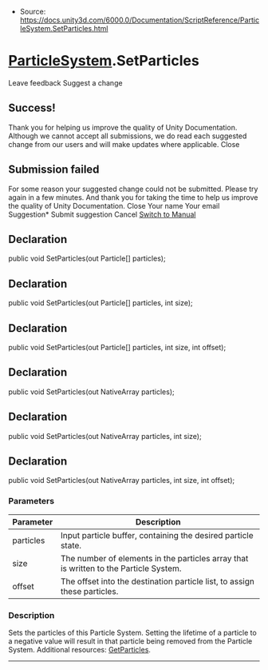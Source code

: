 * Source: https://docs.unity3d.com/6000.0/Documentation/ScriptReference/ParticleSystem.SetParticles.html

#  [ParticleSystem](https://docs.unity3d.com/6000.0/Documentation/ScriptReference/ParticleSystem.html).SetParticles
Leave feedback
Suggest a change
## Success!
Thank you for helping us improve the quality of Unity Documentation. Although we cannot accept all submissions, we do read each suggested change from our users and will make updates where applicable.
Close
## Submission failed
For some reason your suggested change could not be submitted. Please <a>try again</a> in a few minutes. And thank you for taking the time to help us improve the quality of Unity Documentation.
Close
Your name Your email Suggestion* Submit suggestion
Cancel
[Switch to Manual](https://docs.unity3d.com/6000.0/Documentation/Manual/class-ParticleSystem.html "Go to ParticleSystem Component in the Manual")
## Declaration
public void SetParticles(out Particle[] particles); 
## Declaration
public void SetParticles(out Particle[] particles, int size); 
## Declaration
public void SetParticles(out Particle[] particles, int size, int offset); 
## Declaration
public void SetParticles(out NativeArray<Particle> particles); 
## Declaration
public void SetParticles(out NativeArray<Particle> particles, int size); 
## Declaration
public void SetParticles(out NativeArray<Particle> particles, int size, int offset); 
### Parameters
Parameter | Description  
---|---  
particles | Input particle buffer, containing the desired particle state.  
size | The number of elements in the particles array that is written to the Particle System.  
offset | The offset into the destination particle list, to assign these particles.  
### Description
Sets the particles of this Particle System.
Setting the lifetime of a particle to a negative value will result in that particle being removed from the Particle System. Additional resources: [GetParticles](https://docs.unity3d.com/6000.0/Documentation/ScriptReference/ParticleSystem.GetParticles.html).
* * *
